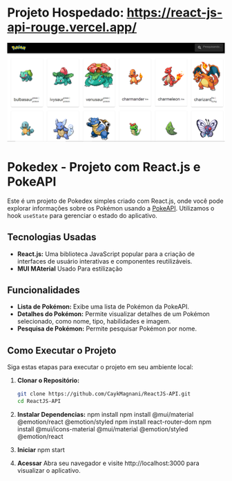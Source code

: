 # Projeto Hospedado: https://react-js-api-rouge.vercel.app/

![Texto Alternativo](./src/components/Print.png)

# Pokedex - Projeto com React.js e PokeAPI

Este é um projeto de Pokedex simples criado com React.js, onde você pode explorar informações sobre os Pokémon usando a [PokeAPI](https://pokeapi.co/). Utilizamos o hook `useState` para gerenciar o estado do aplicativo.

## Tecnologias Usadas

- **React.js:** Uma biblioteca JavaScript popular para a criação de interfaces de usuário interativas e componentes reutilizáveis.
- **MUI MAterial** Usado Para estilização

## Funcionalidades

- **Lista de Pokémon:** Exibe uma lista de Pokémon da PokeAPI.
- **Detalhes do Pokémon:** Permite visualizar detalhes de um Pokémon selecionado, como nome, tipo, habilidades e imagem.
- **Pesquisa de Pokémon:** Permite pesquisar Pokémon por nome.

## Como Executar o Projeto

Siga estas etapas para executar o projeto em seu ambiente local:

1. **Clonar o Repositório:**
   ```bash
   git clone https://github.com/CaykMagnani/ReactJS-API.git
   cd ReactJS-API

2. **Instalar Dependencias:**
    npm install
    npm install @mui/material @emotion/react @emotion/styled
    npm install react-router-dom
    npm install @mui/icons-material @mui/material @emotion/styled @emotion/react

3. **Iniciar**
    npm start

4. **Acessar**
    Abra seu navegador e visite http://localhost:3000 para visualizar o aplicativo.